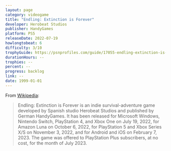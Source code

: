 ```yaml
---
layout: page
category: videogame
title: "Endling: Extinction is Forever"
developer: Herobeat Studios
publisher: HandyGames
platform: PS5
releaseDate: 2022-07-19
howlongtobeat: 6
difficulty: 3/10
trophyGuide: https://psnprofiles.com/guide/17055-endling-extinction-is-forever-trophy-guide
durationHours: --
trophies: --
percent: --
progress: backlog
link: --
date: 1999-01-01
---
```


From [Wikipedia](https://en.wikipedia.org/wiki/Endling:_Extinction_is_Forever):

> Endling: Extinction is Forever is an indie survival-adventure game developed by Spanish studio Herobeat Studios and published by German HandyGames. It has been released for Microsoft Windows, Nintendo Switch, PlayStation 4, and Xbox One on July 19, 2022, for Amazon Luna on October 6, 2022, for PlayStation 5 and Xbox Series X/S on November 3, 2022, and for Android and iOS on February 7, 2023. The game was offered to PlayStation Plus subscribers, at no cost, for the month of July 2023.
